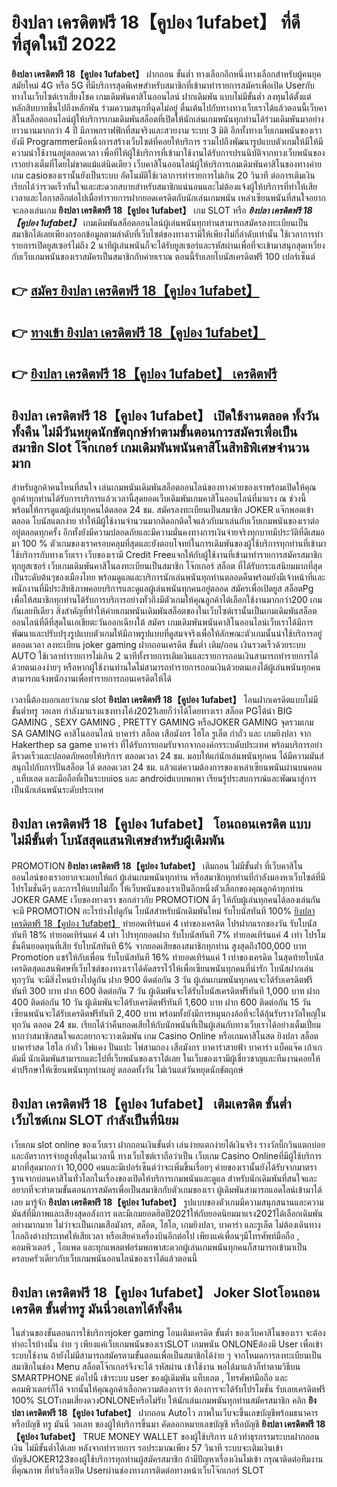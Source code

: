 # ยิงปลา เครดิตฟรี 18【คูปอง 1ufabet】  ที่ดีที่สุดในปี 2022

**ยิงปลา เครดิตฟรี 18【คูปอง 1ufabet】** ฝากถอน ขั้นต่ำ  ทางเลือกอีกหนึ่งทางเลือกสำหรับผู้คนยุคสมัยใหม่ 4G หรือ 5G ที่มีบริการสุดพิเศษสำหรับสมาชิกที่เข้ามาทำรายการสมัครเพื่อเปิด Userกับทางในเว็บไซต์เราเสี่ยงโชค เกมเดิมพันคาสิโนออนไลน์ ฝากเดิมพัน แบบไม่มีขั้นต่ำ ลงทุนได้ตั้งแต่ หลักสิบบาทขึ้นไปถึงหลักพัน ร่วมความสนุกที่ฉุดไม่อยู่ ตื่นเต้นไปกับทางทางเว็บเราได้แล้วตอนนี้เว็บคาสิโนสล็อตออนไลน์ผู้ให้บริการเกมเดิมพันสล็อตที่เปิดให้นักเล่นเกมพนันทุกท่านได้ร่วมเดิมพันมาอย่างยาวนานมากกว่า 4 ปี มีภาพกราฟฟิกที่สมจริงและสวยงาม ระบบ 3 มิติ
อีกทั้งทางเว็บเกมพนันของเรายังมี Programmerมือหนึ่งการสร้างเว็บไซต์ที่คอยให้บริการ  รวมไปถึงพัฒนารูปแบบตัวเกมให้มีให้มีความน่าใช้งานอยู่ตลอดเวลา เพื่อที่ให้ผู้ใช้บริการที่เข้ามาใช้งานได้รับการปรนนิบัติจากทางเว็บพนันของเราอย่างเต็มที่โดยไม่ขาดแม้แต่นิดเดียว เว็บคาสิโนออนไลน์ผู้ให้บริการเกมเดิมพันคาสิโนของทางค่ายเกม casioของเรานั้นยังเป็นระบบ อัตโนมัติใช้เวลาการทำรายการไม่เกิน 20 วินาที ต่อการเติมเงิน เรียกได้ว่ารวดเร็วทันใจและสะดวกสบายสำหรับสมาชิกแน่นอนและไม่ต้องแจ้งผู้ให้บริการที่ทำให้เสียเวลาและโอกาสอีกต่อไปเมื่อทำรายการฝากยอดเครดิตกับนักเล่นเกมพนัน
เหล่าเซียนพนันที่สนใจอยากจะลองเล่นเกม **ยิงปลา เครดิตฟรี 18【คูปอง 1ufabet】** เกม SLOT  หรือ ***ยิงปลา เครดิตฟรี 18【คูปอง 1ufabet】*** เกมเดิมพันสล็อตออนไลน์ผู้เล่นพนันทุกท่านสามารถสมัครลงทะเบียนเป็นสมาชิกได้เลยเพียงกรอกข้อมูลตามลำดับที่เว็บไซต์ของทางเรามีให้เพียงไม่กี่ลำดับเท่านั้น ใช้เวลาการทำรายการเปิดยูสเซอร์ไม่ถึง 2 นาทีผู้เล่นพนันก็จะได้รับยูสเซอร์และรหัสผ่านเพื่อที่จะเข้ามาสนุกสุดเหวี่ยงกับเว็บเกมพนันของเราสมัครเป็นสมาชิกกับค่ายเราณ ตอนนี้รับเลยโบนัสเครดิตฟรี 100 เปอร์เซ็นต์

## 👉 [สมัคร ยิงปลา เครดิตฟรี 18【คูปอง 1ufabet】](https://archa888.com/)
## 👉 [ทางเข้า ยิงปลา เครดิตฟรี 18【คูปอง 1ufabet】](https://archa888.com/)
## 👉 [ยิงปลา เครดิตฟรี 18【คูปอง 1ufabet】 เครดิตฟรี](https://archa888.com/)

## ยิงปลา เครดิตฟรี 18【คูปอง 1ufabet】 เปิดใช้งานตลอด ทั้งวันทั้งคืน ไม่มีวันหยุดนักขัตฤกษ์ทำตามขั้นตอนการสมัครเพื่อเป็นสมาชิก Slot โจ๊กเกอร์ เกมเดิมพันพนันคาสิโนสิทธิพิเศษจำนวนมาก

สำหรับลูกค้าคนไหนที่สนใจ เล่นเกมพนันเดิมพันสล็อตออนไลน์ของทางค่ายของเราพร้อมเปิดให้คุณลูกค้าทุกท่านได้รับการบริการแล้วเวลานี้สุดยอดเว็บเดิมพันเกมคาสิโนออนไลน์ที่มาแรง ณ ช่วงนี้ พร้อมให้การดูแลผู้เล่นทุกคนได้ตลอด 24 ชม. สมัครลงทะเบียนเป็นสมาชิก JOKER แจ๊กพอตเข้าตลอด โบนัสแตกง่าย ทำให้มีผู้ใช้งานจำนวนมากติดอกติดใจแล้วกับมาเล่นกับเว็บเกมพนันของเราต่ออยู่ตลอดทุกครั้ง อีกทั้งยังมีความปลอดภัยและมีความมั่นคงทางการเงินจ่ายจริงทุกบาทมีประวัติที่ดีเสมอมา 100 % ตัวเกมของเราครอบคลุมที่สุดและยังตอบโจทย์ในการเดิมพันของผู้ใช้บริการทุกท่านที่เข้ามาใช้บริการกับทางเว็บเรา
เว็บของเรามี Credit Freeแจกให้กับผู้ใช้งานที่เข้ามาทำรายการสมัครสมาชิกทุกยูสเซอร์ เว็บเกมเดิมพันคาสิโนลงทะเบียนเป็นสมาชิก โจ๊กเกอร์ สล็อต ที่ได้รับกระแสนิยมมากที่สุดเป็นระดับต้นๆของเมืองไทย พร้อมดูแลและบริการนักเล่นพนันทุกท่านตลอดคืนพร้อมยังมีเจ้าหน้าที่และพนักงานที่มีประสิทธิภาพคอยบริการและดูแลผู้เล่นพนันทุกคนอยู่ตลอด สมัครเพื่อเปิดยูส สล็อตPg เพื่อให้สมาชิกทุกท่านได้รับการบริการอย่างทั่วถึงมีตัวเกมให้คุณลูกค้าได้เลือกใช้งานมากกว่า200 เกมกันเลยทีเดียว
สิ่งสำคัญที่ทำให้ค่ายเกมพนันเดิมพันสล็อตของในเว็บไซต์เรานั้นเป็นเกมเดิมพันสล็อตออนไลน์ที่ดีที่สุดในเอเชียตะวันออกเฉียงใต้ สมัคร  เกมเดิมพันพนันคาสิโนออนไลน์เว็บเราได้มีการพัฒนาและปรับปรุงรูปแบบตัวเกมให้มีภาพรูปแบบที่ดูสมจจริงเพื่อให้ลักษณะตัวเกมนั้นน่าใช้บริการอยู่ตลอดเวลา ลงทะเบียน joker gaming ฝากถอนเครดิต ขั้นต่ำ เติม/ถอน เงินรวดเร็วด้วยระบบ AUTO ใช้เวลาทำรายการไม่เกิน 2 นาทีทั้งรายการเติมเงินและรายการถอนเงินสามารถทำรายการได้ด้วยตนเองง่ายๆ หรือหากผู้ใช้งานท่านใดไม่สามารถทำรายการถอนเงินด้วยตนเองได้ผู้เล่นพนันทุกคนสามารถแจ้งพนักงานเพื่อทำรายการถอนเครดิตให้ได้

เวลานี้ต้องบอกเลยว่าเกม slot  **ยิงปลา เครดิตฟรี 18【คูปอง 1ufabet】** โอนฝากเครดิตแบบไม่มีขั้นต่ำทรู วอเลท กำลังมาแรงแซงทางโค้ง2021เลยก็ว่าได้โดยทางเรา สล็อต PGได้นำ BIG GAMING , SEXY GAMING , PRETTY GAMING หรือJOKER GAMING จุดรวมเกม SA GAMING คาสิโนออนไลน์ บาคาร่า สล็อต เสือมังกร ไฮโล รูเล็ต กำถั่ว และ เกมยิงปลา จาก Hakerthep sa game บาคาร่า ที่ได้รับการยอมรับจากจากองค์กรระบดับประเทศ พร้อมบริการอย่าดีรวดเร็วและปลอดภัยคอยให้บริการ ตลอดเวลา 24 ชม. มอบให้แก่นักเล่นพนันทุกคน ได้มีความมันส์สนุกไปกับการปั่นสล็อต ได้ ตลอดเวลา 24 ชม. แล้วแต่ความต้องการของเหล่าเซียนพนันผ่านบนคอม , แท็บเลต และมือถือที่เป็นระบบios และ androidแบบพกพา เรียนรู้ประสบการณ์และพัฒนาสู่การเป็นนักเล่นพนันระดับประเทศ

## ยิงปลา เครดิตฟรี 18【คูปอง 1ufabet】 โอนถอนเครดิต แบบไม่มีขั้นต่ำ โบนัสสุดแสนพิเศษสำหรับผู้เดิมพัน

 PROMOTION  **ยิงปลา เครดิตฟรี 18【คูปอง 1ufabet】** เติมถอน ไม่มีขั้นต่ำ ที่เว็บคาสิโนออนไลน์ของเราอยากจะมอบให้แก่  ผู้เล่นเกมพนันทุกท่าน หรือสมาชิกทุกท่านที่กำลังมองหาเว็บไซต์ที่มี โปรโมชั่นดีๆ และการให้แบบไม่กั๊ก ให้เว็บพนันของเราเป็นอีกหนึ่งตัวเลือกของคุณลูกค้าทุกท่าน JOKER GAME เว็บของทางเรา ขอกล่าวกับ PROMOTION ดีๆ ให้กับผู้เล่นทุกคนได้ลองเล่นกัน จะมี PROMOTION อะไรบ้างไปดูกัน
โบนัสสำหรับนักเดิมพันใหม่ รับโบนัสทันที 100% [ยิงปลา เครดิตฟรี 18【คูปอง 1ufabet】](https://archa888.com/) ทำยอดเทิร์นแค่ 4 เท่าของเครดิต
โปรฝากแรกของวัน รับโบนัสทันที 18% ทำยอดเทิร์นแค่ 4 เท่า
โปรทุกยอดฝาก รับโบนัสทันที 7% ทำยอดเทิร์นแค่ 4 เท่า
โปรโมชั่นคืนยอดทุนที่เสีย รับโบนัสทันที 6% จากยอดเสียของสมาชิกทุกท่าน สูงสุดถึง100,000 บาท
 Promotion แชร์ให้กับเพื่อน รับโบนัสทันที 16% ทำยอดเทิร์นแค่ 1 เท่าของเครดิต
ในสุดท้ายโบนัสเครดิตสุดแสนพิศษที่เว็บไซต์ของทางเราได้คัดสรรไว้ให้เพื่อเซียนพนันทุกคนที่น่ารัก โบนัสฝากเล่นทุกๆวัน จะมีสิ่งไหนบ้างไปดูกัน
ฝาก 900 ติดต่อกัน 3 วัน ผู้เล่นเกมพนันทุกคนจะได้รับเครดิตฟรีทันที 300 บาท
ฝาก 600 ติดต่อกัน 7 วัน ผู้เดิมพันจะได้รับโบนัสเครดิตฟรีทันที 1,000 บาท
ฝาก 400 ติดต่อกัน 10 วัน ผู้เดิมพันจะได้รับเครดิตฟรีทันที 1,600 บาท
ฝาก 600 ติดต่อกัน 15 วัน เซียนพนันจะได้รับเครดิตฟรีทันที 2,400 บาท
พร้อมทั้งยังมีการหมุนกงล้อที่จะได้ลุ้นรับรางวัลใหญ่ในทุกวัน ตลอด 24 ชม. เรียกได้ว่าคืนยอดเสียให้กับนักพนันที่เป็นผู้เล่นกับทางเว็บเราได้อย่างเต็มเปี่ยม หากว่าสมาชิกสนใจและอยากจะวางเดิมพัน เกม  Casino Online หรือเกมคาสิโนสด ยิงปลา สล็อต บาคาร่าสด ไฮโล กำถั่ว ไพ่แคง ปั่นแปะ ไพ่สามกอง เสือมังกร บาคาร่าสายฟ้า บาคาร่า แบ็คแจ๊ค เก้าเก ดัมมี่ นักเดิมพันสามารถแตะไปที่เว็บพนันของเราได้เลย ในเว็บของเรามีผู้เชี่ยวชาญและทีมงานคอยให้คำปรึกษาให้เซียนพนันทุกท่านอยู่ ตลอดทั้งวัน ไม่เว้นแต่วันหยุดนักขัตฤกษ์

## ยิงปลา เครดิตฟรี 18【คูปอง 1ufabet】 เติมเครดิต ขั้นต่ำ  เว็บไซต์เกม SLOT กำลังเป็นที่นิยม

เว็บเกม slot online ของเว็บเรา ฝากถอนเงินขั้นต่ำ เล่นง่ายแตกง่ายได้เงินจริง รางวัลบิ๊กวินแตกบ่อยและอัตราการจ่ายสูงที่สุดในเวลานี้ ทางเว็บไซต์เราถือว่าเป็น เว็บเกม  Casino Onlineที่มีผู้ใช้บริการมากที่สุดมากกว่า 10,000 คนและมีเปอร์เซ็นต์ว่าจะเพิ่มขึ้นเรื่อยๆ ค่ายของเรานั้นยังได้รับจากมาตราฐานจากบ่อนคาสิโนทั่วโลกในเรื่องของเปิดให้บริการเกมพนันและดูแล สำหรับนักเดิมพันที่สนใจและอยากที่จะทำตามขั้นตอนการสมัครเพื่อเป็นสมาชิกกับตัวเกมของเรา ผู้เดิมพันสามารถแอดไลน์เข้ามาได้เลย
	มารู้จัก **ยิงปลา เครดิตฟรี 18【คูปอง 1ufabet】** รูปแบบของตัวเกมมีความสนุกสนานและความมันส์ที่มีภาพและเสียงสุดอลังการ และมีเกมยอดฮิตปี2021ให้กับยอดนิยมมาแรง2021ได้เลือกเดิมพันอย่างมากมาย  ไม่ว่าจะเป็นเกมเสือมังกร, สล็อต, ไฮโล, เกมยิงปลา, บาคาร่า และรูเล็ต ไม่ต้องเดินทางไกลถึงต่างประเทศให้เสียเวลา หรือเสียค่าเครื่องบินอีกต่อไป เพียงแค่เพื่อนๆมีโทรศัพท์มือถือ , คอมพิวเตอร์ , ไอแพด และทุกแพลตฟอร์มพกพาสะดวกผู้เล่นเกมพนันทุกคนก็สามารถเข้ามาเป็นครอบครัวเดียวกับเว็บเกมพนันออนไลน์ของเราได้แล้วตอนนี้

## ยิงปลา เครดิตฟรี 18【คูปอง 1ufabet】 Joker Slotโอนถอนเครดิต ขั้นต่ำทรู มันนี่วอเลทได้ทั้งคืน

ในส่วนของขั้นตอนการใช้บริการjoker gaming โอนเติมเครดิต ขั้นต่ำ ของเว็บคาสิโนของเรา จะต้องทำอะไรบ้างนั้น ง่าย ๆ เพียงแค่เว็บเกมพนันของเราSLOT เกมพนัน ONLONEต้องมี User เพื่อเข้าระบบใช้งาน ถ้ายังไม่มีสามารถสมัครตามขั้นตอนเพื่อเป็นสมาชิกได้ง่าย ๆ จากโหมดการลงทะเบียนเป็นสมาชิกในช่อง Menu สล็อตโจ๊กเกอร์จึงจะได้ รหัสผ่าน เข้าใช้งาน พอได้มาแล้วก็ทำตามวิธีบน SMARTPHONE ต่อไปนี้
เข้าระบบ user  ของผู้เดิมพัน แท็บเลต , โทรศัพท์มือถือ และคอมพิวเตอร์ก็ได้
จากนั้นให้คุณลูกค้าเลือกความต้องการว่า ต้องการจะได้รับโปรโมชั่น รับเลยเครดิตฟรี 100% SLOTเกมเสี่ยงดวงONLONEหรือไม่รับ
ให้นักเล่นเกมพนันทุกท่านสมัครสมาชิก คลิก **ยิงปลา เครดิตฟรี 18【คูปอง 1ufabet】** ฝากถอน Autoไว ภาพในเว็บจะขึ้นเลขบัญชีพร้อมธนาคาร หรือบัญชี ทรู มันนี่ วอเลท ของผู้ให้บริการขึ้นมา
คัดลอกหมายเลขบัญชี หรือบัญชี **ยิงปลา เครดิตฟรี 18【คูปอง 1ufabet】** TRUE MONEY WALLET ของผู้ใช้บริการ แล้วทำธุรกรรมระบบฝากถอนเงิน ไม่มีขั้นต่ำได้เลย
หลังจากทำรายการ รอประมาณเพียง 57 วินาที ระบบจะเติมเงินเข้าบัญชีJOKER123ของผู้ใช้บริการทุกท่านผู้สมัครสมาชิก
ถ้ามีปัญหาเรื่องเงินไม่เข้า กรุณาติดต่อทีมงานที่คุณภาพ ที่ทำเรื่องเปิด Userผ่านช่องทางการติดต่อทางหน้าเว็บโจ๊กเกอร์ SLOT


